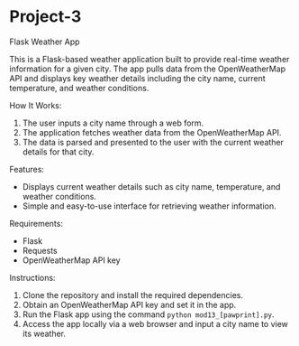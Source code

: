 # Project-3
Flask Weather App

This is a Flask-based weather application built to provide real-time weather information for a given city. The app pulls data from the OpenWeatherMap API and displays key weather details including the city name, current temperature, and weather conditions.

How It Works:
1. The user inputs a city name through a web form.
2. The application fetches weather data from the OpenWeatherMap API.
3. The data is parsed and presented to the user with the current weather details for that city.

Features:
- Displays current weather details such as city name, temperature, and weather conditions.
- Simple and easy-to-use interface for retrieving weather information.

Requirements:
- Flask
- Requests
- OpenWeatherMap API key

Instructions:
1. Clone the repository and install the required dependencies.
2. Obtain an OpenWeatherMap API key and set it in the app.
3. Run the Flask app using the command `python mod13_[pawprint].py`.
4. Access the app locally via a web browser and input a city name to view its weather.
